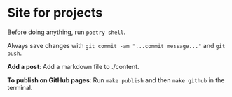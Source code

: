 # Site for projects

Before doing anything, run `poetry shell`.

Always save changes with `git commit -am "...commit message..."` and `git push`.

**Add a post**: Add a markdown file to ./content.

**To publish on GitHub pages**: Run `make publish` and then `make github` in the terminal.
